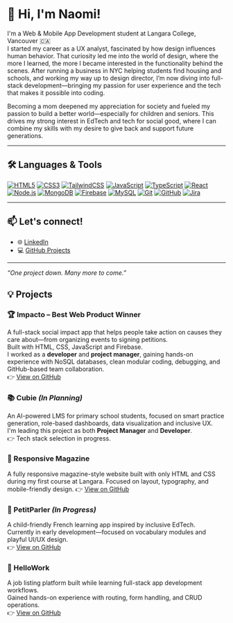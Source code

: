 # 👋 Hi, I'm Naomi!

I'm a Web & Mobile App Development student at Langara College, Vancouver 🇨🇦  
I started my career as a UX analyst, fascinated by how design influences human behavior. That curiosity led me into the world of design, where the more I learned, the more I became interested in the functionality behind the scenes. After running a business in NYC helping students find housing and schools, and working my way up to design director, I’m now diving into full-stack development—bringing my passion for user experience and the tech that makes it possible into coding.

Becoming a mom deepened my appreciation for society and fueled my passion to build a better world—especially for children and seniors. This drives my strong interest in EdTech and tech for social good, where I can combine my skills with my desire to give back and support future generations.

---

## 🛠️ Languages & Tools

[![HTML5](https://img.shields.io/badge/-HTML5-E34F26?style=for-the-badge&logo=html5&logoColor=white)](https://developer.mozilla.org/en-US/docs/Web/HTML)
[![CSS3](https://img.shields.io/badge/-CSS3-1572B6?style=for-the-badge&logo=css3&logoColor=white)](https://developer.mozilla.org/en-US/docs/Web/CSS)
[![TailwindCSS](https://img.shields.io/badge/-TailwindCSS-38B2AC?style=for-the-badge&logo=tailwind-css&logoColor=white)](https://tailwindcss.com/)
[![JavaScript](https://img.shields.io/badge/-JavaScript-F7DF1E?style=for-the-badge&logo=javascript&logoColor=black)](https://developer.mozilla.org/en-US/docs/Web/JavaScript)
[![TypeScript](https://img.shields.io/badge/-TypeScript-3178C6?style=for-the-badge&logo=typescript&logoColor=white)](https://www.typescriptlang.org/)
[![React](https://img.shields.io/badge/-React-61DAFB?style=for-the-badge&logo=react&logoColor=black)](https://reactjs.org/)
[![Node.js](https://img.shields.io/badge/-Node.js-339933?style=for-the-badge&logo=node.js&logoColor=white)](https://nodejs.org/)
[![MongoDB](https://img.shields.io/badge/-MongoDB-47A248?style=for-the-badge&logo=mongodb&logoColor=white)](https://www.mongodb.com/)
[![Firebase](https://img.shields.io/badge/-Firebase-FFCA28?style=for-the-badge&logo=firebase&logoColor=black)](https://firebase.google.com/)
[![MySQL](https://img.shields.io/badge/-MySQL-4479A1?style=for-the-badge&logo=mysql&logoColor=white)](https://www.mysql.com/)
[![Git](https://img.shields.io/badge/-Git-F05032?style=for-the-badge&logo=git&logoColor=white)](https://git-scm.com/)
[![GitHub](https://img.shields.io/badge/-GitHub-181717?style=for-the-badge&logo=github&logoColor=white)](https://github.com/)
[![Jira](https://img.shields.io/badge/-Jira-0052CC?style=for-the-badge&logo=jira&logoColor=white)](https://www.atlassian.com/software/jira)

---

## 📫 Let's connect!

- 🌐 [LinkedIn](https://www.linkedin.com/in/naomi-fujii-2152b8290/)
- 💻 [GitHub Projects](https://github.com/NaomimoaN)

---
_“One project down. Many more to come.”_


## 💡 Projects

### 🏆 Impacto – Best Web Product Winner  
A full-stack social impact app that helps people take action on causes they care about—from organizing events to signing petitions.  
Built with HTML, CSS, JavaScript and Firebase.  
I worked as a **developer** and **project manager**, gaining hands-on experience with NoSQL databases, clean modular coding, debugging, and GitHub-based team collaboration.  
👉 [View on GitHub](https://github.com/Francisco1116/Impacto)

### 📚 Cubie *(In Planning)*  
An AI-powered LMS for primary school students, focused on smart practice generation, role-based dashboards, data visualization and inclusive UX.  
I'm leading this project as both **Project Manager** and **Developer**.  
👉 Tech stack selection in progress.

### 📖 Responsive Magazine
A fully responsive magazine-style website built with only HTML and CSS during my first course at Langara.
Focused on layout, typography, and mobile-friendly design.
👉 [View on GitHub](https://naomimoan.github.io/PARENTSCOPE/)

### 🐣 PetitParler *(In Progress)*  
A child-friendly French learning app inspired by inclusive EdTech.  
Currently in early development—focused on vocabulary modules and playful UI/UX design.  
👉 [View on GitHub](https://github.com/NaomimoaN/PetitParler)

### 💼 HelloWork  
A job listing platform built while learning full-stack app development workflows.  
Gained hands-on experience with routing, form handling, and CRUD operations.  
👉 [View on GitHub](https://github.com/NaomimoaN/HelloWork-)

